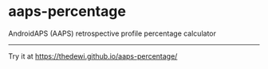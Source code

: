 # aaps-percentage

AndroidAPS (AAPS) retrospective profile percentage calculator

---

Try it at <https://thedewi.github.io/aaps-percentage/>
